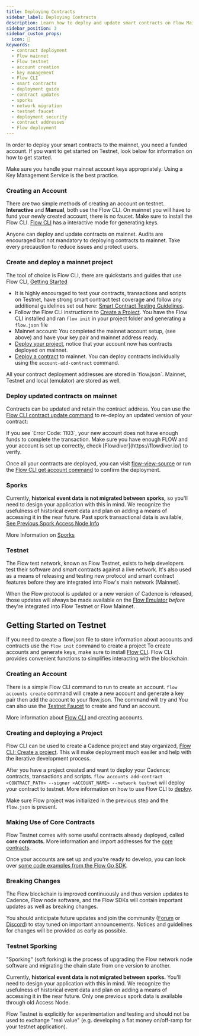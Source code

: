 ```yaml
---
title: Deploying Contracts
sidebar_label: Deploying Contracts
description: Learn how to deploy and update smart contracts on Flow Mainnet and Testnet. Understand account creation, key management, deployment best practices, and network sporks.
sidebar_position: 3
sidebar_custom_props:
  icon: 🥇
keywords:
  - contract deployment
  - Flow mainnet
  - Flow testnet
  - account creation
  - key management
  - Flow CLI
  - smart contracts
  - deployment guide
  - contract updates
  - sporks
  - network migration
  - testnet faucet
  - deployment security
  - contract addresses
  - Flow deployment
---
```


In order to deploy your smart contracts to the mainnet, you need a funded account. If you want to get started on Testnet, look below for information on how to get started.

<Callout type="info">
Make sure you handle your mainnet account keys appropriately. Using a Key Management Service is the best practice. 
</Callout>

### Creating an Account

There are two simple methods of creating an account on testnet. **Interactive** and **Manual**, both use the Flow CLI. On mainnet you will have to fund your newly created account, there is no faucet.
Make sure to install the Flow CLI. [Flow CLI](../../../build/tools/flow-cli/accounts/create-accounts.md) has a interactive mode for generating keys.

<Callout type="success">
Anyone can deploy and update contracts on mainnet. Audits are encouraged but not mandatory to deploying contracts to mainnet. Take every precauction to reduce issues and protect users. 
</Callout>

### Create and deploy a mainnet project

The tool of choice is Flow CLI, there are quickstarts and guides that use Flow CLI, [Getting Started](../getting-started/flow-cli)

- It is highly encouraged to test your contracts, transactions and scripts on Testnet, have strong smart contract test coverage and follow any additional guidelines set out here: [Smart Contract Testing Guidelines](./testing.md).
- Follow the Flow CLI instructions to [Create a Project](../../../build/tools/flow-cli/index.md). You have the Flow CLI installed and ran `flow init` in your project folder and generating a `flow.json` file
- Mainnet account: You completed the mainnet account setup, (see above) and have your key pair and mainnet address ready.
- [Deploy your project](../../../build/tools/flow-cli/deployment/deploy-project-contracts.md), notice that your account now has contracts deployed on mainnet.
- [Deploy a contract](../../../build/tools/flow-cli/accounts/account-add-contract.md) to mainnet. You can deploy contracts individually using the `account-add-contract` command.

<Callout type="info">
All your contract deployment addresses are stored in `flow.json`. Mainnet, Testnet and local (emulator) are stored as well.
</Callout>

### Deploy updated contracts on mainnet

Contracts can be updated and retain the contract address. You can use the [Flow CLI contract update command](../../../build/tools/flow-cli/accounts/account-update-contract.md) to re-deploy an updated version of your contract:

<Callout type="warning">
If you see `Error Code: 1103`, your new account does not have enough funds to complete the transaction. Make sure you have enough FLOW and your account is set up correctly, check [Flowdiver](https://flowdiver.io/) to verify.
</Callout>

Once all your contracts are deployed, you can visit [flow-view-source](https://flow-view-source.com/) or run the [Flow CLI get account command](../../../build/tools/flow-cli/accounts/get-accounts.md) to confirm the deployment.

### Sporks

Currently, **historical event data is not migrated between sporks,** so you'll need to design your application with this in mind. We recognize the usefulness of historical event data and plan on adding a means of accessing it in the near future. Past spork transactional data is available, [See Previous Spork Access Node Info](../../../networks/node-ops/node-operation/past-upgrades)

More Information on [Sporks](../../../networks/node-ops/node-operation/spork)

### Testnet

The Flow test network, known as Flow Testnet, exists to help developers test their software and smart contracts against a live network. It's also used as a means of releasing and testing new protocol and smart contract features before they are integrated into Flow's main network (Mainnet).

When the Flow protocol is updated or a new version of Cadence is released, those updates will always be made available on the [Flow Emulator](../../../build/tools/emulator) _before_ they're integrated into Flow Testnet or Flow Mainnet.

## Getting Started on Testnet

If you need to create a flow.json file to store information about accounts and contracts use the `flow init` command to create a project
<Callout type="info">
To create accounts and generate keys, make sure to install [Flow CLI](../../../build/tools/flow-cli/install). Flow CLI provides convenient functions to simplifies interacting with the blockchain.
</Callout>

### Creating an Account

There is a simple Flow CLI command to run to create an account. `flow accounts create` command will create a new account and generate a key pair then add the account to your flow.json. The command will try and You can also use the [Testnet Faucet](https://faucet.flow.com/fund-account) to create and fund an account.

More information about [Flow CLI](../../../build/tools/flow-cli/accounts/create-accounts) and creating accounts.

### Creating and deploying a Project

Flow CLI can be used to create a Cadence project and stay organized, [Flow CLI: Create a project](../../../build/tools/flow-cli). This will make deployment much easiler and help with the iterative development process.

After you have a project created and want to deploy your Cadence; contracts, transactions and scripts.
`flow accounts add-contract <CONTRACT_PATH> --signer <ACCOUNT_NAME> --network testnet` will deploy your contract to testnet.
More information on how to use Flow CLI to [deploy](../../../build/tools/flow-cli/deployment/deploy-project-contracts.md).

Make sure Flow project was initialized in the previous step and the `flow.json` is present.

### Making Use of Core Contracts

Flow Testnet comes with some useful contracts already deployed, called **core contracts.** More information and import addresses for the [core contracts](../core-contracts/index.md).

Once your accounts are set up and you're ready to develop, you can look over [some code examples from the Flow Go SDK](https://github.com/onflow/flow-go-sdk/tree/master/examples).

### Breaking Changes

The Flow blockchain is improved continuously and thus version updates to Cadence, Flow node software, and the Flow SDKs will contain important updates as well as breaking changes.

You should anticipate future updates and join the community ([Forum](https://forum.flow.com/) or [Discord](https://discord.com/invite/J6fFnh2xx6)) to stay tuned on important announcements. Notices and guidelines for changes will be provided as early as possible.

### Testnet Sporking

"Sporking" (soft forking) is the process of upgrading the Flow network node software and migrating the chain state from one version to another.

Currently, **historical event data is not migrated between sporks.** You'll need to design your application with this in mind. We recognize the usefulness of historical event data and plan on adding a means of accessing it in the near future. Only one previous spork data is available through old Access Node.

<Callout type="warning">
Flow Testnet is explicitly for experimentation and testing and should not be used to exchange "real value" (e.g. developing a fiat money on/off-ramp for your testnet application).
</Callout>
